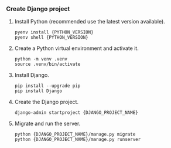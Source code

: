 ### Create Django project

1. Install Python (recommended use the latest version available).

    ```shell
    pyenv install {PYTHON_VERSION}
    pyenv shell {PYTHON_VERSION}
    ```

2. Create a Python virtual environment and activate it.

    ```shell
    python -m venv .venv
    source .venv/bin/activate
    ```

3. Install Django.

    ```shell
    pip install --upgrade pip
    pip install Django
    ```

4. Create the Django project.

    ```shell
    django-admin startproject {DJANGO_PROJECT_NAME}
    ```

5. Migrate and run the server.

    ```shell
    python {DJANGO_PROJECT_NAME}/manage.py migrate
    python {DJANGO_PROJECT_NAME}/manage.py runserver
    ```
